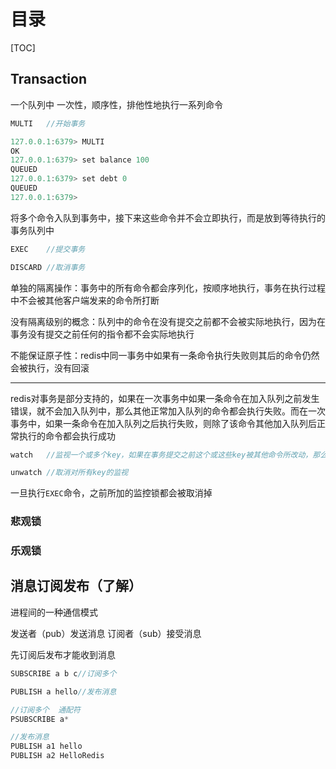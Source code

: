 # 目录

[TOC]

## Transaction

一个队列中 一次性，顺序性，排他性地执行一系列命令

```java
MULTI   //开始事务
```

```java
127.0.0.1:6379> MULTI
OK
127.0.0.1:6379> set balance 100
QUEUED
127.0.0.1:6379> set debt 0
QUEUED
127.0.0.1:6379> 
```

将多个命令入队到事务中，接下来这些命令并不会立即执行，而是放到等待执行的事务队列中

```java
EXEC    //提交事务
```

```java
DISCARD //取消事务
```

单独的隔离操作：事务中的所有命令都会序列化，按顺序地执行，事务在执行过程中不会被其他客户端发来的命令所打断

没有隔离级别的概念：队列中的命令在没有提交之前都不会被实际地执行，因为在事务没有提交之前任何的指令都不会实际地执行

不能保证原子性：redis中同一事务中如果有一条命令执行失败则其后的命令仍然会被执行，没有回滚

----

redis对事务是部分支持的，如果在一次事务中如果一条命令在加入队列之前发生错误，就不会加入队列中，那么其他正常加入队列的命令都会执行失败。而在一次事务中，如果一条命令在加入队列之后执行失败，则除了该命令其他加入队列后正常执行的命令都会执行成功

```java
watch   //监视一个或多个key，如果在事务提交之前这个或这些key被其他命令所改动，那么事务将被打断并返回nil
```

```java
unwatch //取消对所有key的监视
```

一旦执行`EXEC`命令，之前所加的监控锁都会被取消掉

### 悲观锁

### 乐观锁

## 消息订阅发布（了解）

进程间的一种通信模式 

发送者（pub）发送消息 订阅者（sub）接受消息

先订阅后发布才能收到消息

```java
SUBSCRIBE a b c//订阅多个
```

```java
PUBLISH a hello//发布消息
```

```java
//订阅多个  通配符
PSUBSCRIBE a*
```

```java
//发布消息
PUBLISH a1 hello
PUBLISH a2 HelloRedis
```



